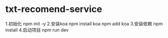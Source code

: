 # txt-recomend-service
1.初始化
npm init -y
2.安装koa
npm install koa
npm add koa
3.安装依赖
npm install
4.启动项目
npm run dev
